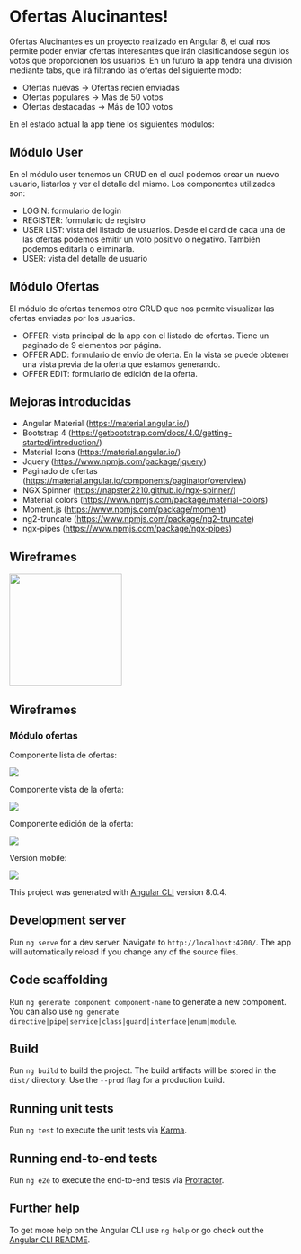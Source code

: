 # Ofertas Alucinantes!

Ofertas Alucinantes es un proyecto realizado en Angular 8, el cual nos permite poder enviar ofertas interesantes que irán clasificandose según los votos que proporcionen los usuarios. En un futuro la app tendrá una división mediante tabs, que irá filtrando las ofertas del siguiente modo:

<ul>
  <li>Ofertas nuevas -> Ofertas recién enviadas</li>
  <li>Ofertas populares -> Más de 50 votos</li>
  <li>Ofertas destacadas -> Más de 100 votos</li>
</ul>

En el estado actual la app tiene los siguientes módulos:

## Módulo User

En el módulo user tenemos un CRUD en el cual podemos crear un nuevo usuario, listarlos y ver el detalle del mismo.
Los componentes utilizados son:

<ul>
  <li>LOGIN: formulario de login</li>
  <li>REGISTER: formulario de registro</li>
  <li>USER LIST: vista del listado de usuarios. Desde el card de cada una de las ofertas podemos emitir un voto positivo o negativo. También podemos editarla o eliminarla.</li>
  <li>USER: vista del detalle de usuario</li>
</ul>

## Módulo Ofertas

El módulo de ofertas tenemos otro CRUD que nos permite visualizar las ofertas enviadas por los usuarios.

<ul>
  <li>OFFER: vista principal de la app con el listado de ofertas. Tiene un paginado de 9 elementos por página.</li>
  <li>OFFER ADD: formulario de envío de oferta. En la vista se puede obtener una vista previa de la oferta que estamos generando.</li>
  <li>OFFER EDIT: formulario de edición de la oferta.</li>
</ul>

## Mejoras introducidas

- Angular Material (https://material.angular.io/)
- Bootstrap 4 (https://getbootstrap.com/docs/4.0/getting-started/introduction/)
- Material Icons (https://material.angular.io/)
- Jquery (https://www.npmjs.com/package/jquery)
- Paginado de ofertas (https://material.angular.io/components/paginator/overview)
- NGX Spinner (https://napster2210.github.io/ngx-spinner/)
- Material colors (https://www.npmjs.com/package/material-colors)
- Moment.js (https://www.npmjs.com/package/moment)
- ng2-truncate (https://www.npmjs.com/package/ng2-truncate)
- ngx-pipes (https://www.npmjs.com/package/ngx-pipes)

## Wireframes

<img src="https://angular.io/assets/images/logos/angular/angular.svg" data-canonical-src="https://angular.io/assets/images/logos/angular/angular.svg" width="200" height="200" />

## Wireframes

### Módulo ofertas

Componente lista de ofertas:

<img src="https://i.imgur.com/BLuPXAI.png" data-canonical-src="https://i.imgur.com/BLuPXAI.png" />

Componente vista de la oferta:

<img src="https://i.imgur.com/WKB4jDi.png" data-canonical-src="https://i.imgur.com/WKB4jDi.png" />

Componente edición de la oferta:

<img src="https://i.imgur.com/60chHnO.png" data-canonical-src="https://i.imgur.com/60chHnO.png" />

Versión mobile:

<img src="https://i.imgur.com/UuTBd9m.png" data-canonical-src="https://i.imgur.com/UuTBd9m.png" />



This project was generated with [Angular CLI](https://github.com/angular/angular-cli) version 8.0.4.

## Development server

Run `ng serve` for a dev server. Navigate to `http://localhost:4200/`. The app will automatically reload if you change any of the source files.

## Code scaffolding

Run `ng generate component component-name` to generate a new component. You can also use `ng generate directive|pipe|service|class|guard|interface|enum|module`.

## Build

Run `ng build` to build the project. The build artifacts will be stored in the `dist/` directory. Use the `--prod` flag for a production build.

## Running unit tests

Run `ng test` to execute the unit tests via [Karma](https://karma-runner.github.io).

## Running end-to-end tests

Run `ng e2e` to execute the end-to-end tests via [Protractor](http://www.protractortest.org/).

## Further help

To get more help on the Angular CLI use `ng help` or go check out the [Angular CLI README](https://github.com/angular/angular-cli/blob/master/README.md).
